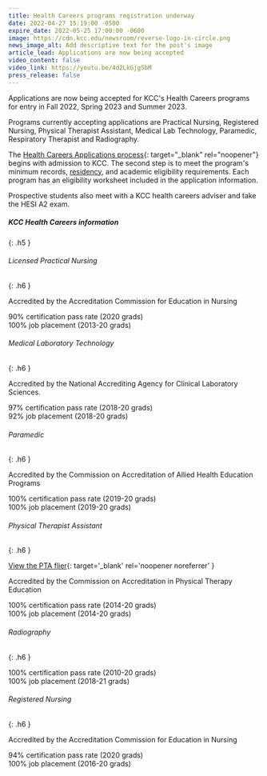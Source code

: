 ```yaml
---
title: Health Careers programs registration underway
date: 2022-04-27 15:19:00 -0500
expire_date: 2022-05-25 17:00:00 -0600
image: https://cdn.kcc.edu/newsroom/reverse-logo-in-circle.png
news_image_alt: Add descriptive text for the post's image
article_lead: Applications are now being accepted
video_content: false
video_link: https://youtu.be/4d2LkGjg5bM
press_release: false
---
```

Applications are now being accepted for KCC's Health Careers programs for entry in Fall 2022, Spring 2023 and Summer 2023.

Programs currently accepting applications are Practical Nursing, Registered Nursing, Physical Therapist Assistant, Medical Lab Technology, Paramedic, Respiratory Therapist and Radiography.

The [Health Careers Applications process](https://kcc.smartcatalogiq.com/current/Academic-Catalog/Programs-of-Study-by-Area/Health-Careers/Health-Careers-Requirements/Application-Process){: target="_blank" rel="noopener"} begins with admission to KCC. The second step is to meet the program's minimum records,&nbsp;[residency](http://www.kcc.edu/admissions/Pages/residency.aspx), and academic eligibility requirements. Each program has an eligibility worksheet included in the application information.

Prospective students also meet with a KCC health careers adviser and take the HESI A2 exam.

##### KCC Health Careers information
{: .h5 }

###### Licensed Practical Nursing
{: .h6 }

Accredited by the Accreditation Commission for Education in Nursing

90% certification pass rate (2020 grads)<br>100% job placement (2013-20 grads)

###### Medical Laboratory Technology
{: .h6 }

Accredited by the National Accrediting Agency for Clinical Laboratory Sciences.

97% certification pass rate (2018-20 grads)<br>92% job placement (2018-20 grads)

###### Paramedic
{: .h6 }

Accredited by the Commission on Accreditation of Allied Health Education Programs

100% certification pass rate (2019-20 grads)<br>100% job placement (2019-20 grads)

###### Physical Therapist Assistant
{: .h6 }

[View the PTA flier](/uploads/2022/pdf/Physical-Therapist-Assistant-Flier-PTA_from-APTA.pdf){: target='_blank' rel='noopener noreferrer' }

Accredited by the Commission on Accreditation in Physical Therapy Education

100% certification pass rate (2014-20 grads)<br>100% job placement (2014-20 grads)

###### Radiography
{: .h6 }

100% certification pass rate (2010-20 grads)<br>100% job placement (2018-21 grads)

###### Registered Nursing
{: .h6 }

Accredited by the Accreditation Commission for Education in Nursing

94% certification pass rate (2020 grads)<br>100% job placement (2016-20 grads)

&nbsp;

&nbsp;
